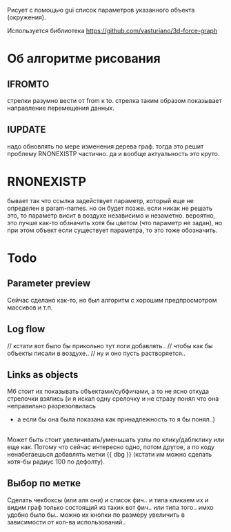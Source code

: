 Рисует с помощью gui список параметров указанного объекта (окружения).

Используется библиотека https://github.com/vasturiano/3d-force-graph

# Об алгоритме рисования

## IFROMTO
стрелки разумно вести от from к to. стрелка таким образом показывает направление перемещения данных. 

## IUPDATE
надо обновлять по мере изменения дерева граф.
тогда это решит проблему RNONEXISTP частично.
да и вообще актуальность это круто.

# RNONEXISTP
бывает так что ссылка задействует параметр, который еще не определен в param-names.
но он будет позже.
если никак не решать это, то параметр висит в воздухе независимо и незаметно.
вероятно, это лучше как-то обзначить хотя бы цветом (что параметр не задан), 
но при этом объект если существует параметра, то это тоже обозначить.

# Todo

## Parameter preview
Сейчас сделано как-то, но был алгоритм с хорошим предпросмотром массивов и т.п.

## Log flow
// кстати вот было бы прикольно тут логи добавлять..
// чтобы как бы объекты писали в воздухе..
// ну и оно пусть растворяется..

## Links as objects
Мб стоит их показывать объектами/субфичами, а то не ясно откуда стрелочки взялись
(и я искал одну срелочку и не стразу понял что она неправильно разрезолвилась
- а если бы она была показана как принадлежность то я бы понял..)

##
Может быть стоит увеличивать/уменьшать узлы по клику/даблклику или еще как.
Потому что сейчас интересно одно, потом другое, а по коду ненабегаешься
добавлять метки {{ dbg }} (кстати им можно сделать хотя-бы радиус 100 по дефолту).

## Выбор по метке
Сделать чекбоксы (или аля они) и список фич.. и типа кликаем их и видим граф
только состоящий из таких вот фич.. или типа того.. имхо удобно было бы..
можно их кнопки по размеру увеличить в зависимости от кол-ва использований..